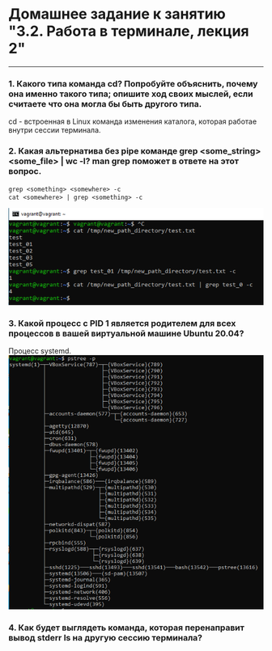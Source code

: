 # Домашнее задание к занятию "3.2. Работа в терминале, лекция 2"
***

### 1. Какого типа команда cd? Попробуйте объяснить, почему она именно такого типа; опишите ход своих мыслей, если считаете что она могла бы быть другого типа.  
cd - встроенная в Linux команда изменения каталога, которая работае внутри сессии терминала.  

### 2. Какая альтернатива без pipe команде grep <some_string> <some_file> | wc -l? man grep поможет в ответе на этот вопрос.
	grep <something> <somewhere> -c  
	cat <somewhere> | grep <something> -c  

![Вывод grep -c](https://github.com/Bura-M/devops-netology/blob/main/03-sysadmin-02-terminal/img/grep-c.PNG "grep -c")  

### 3. Какой процесс с PID 1 является родителем для всех процессов в вашей виртуальной машине Ubuntu 20.04?  
Процесс systemd.  
![Вывод pstree -p](https://github.com/Bura-M/devops-netology/blob/main/03-sysadmin-02-terminal/img/pstree-p.PNG "pstree -p")  

### 4. Как будет выглядеть команда, которая перенаправит вывод stderr ls на другую сессию терминала?  


